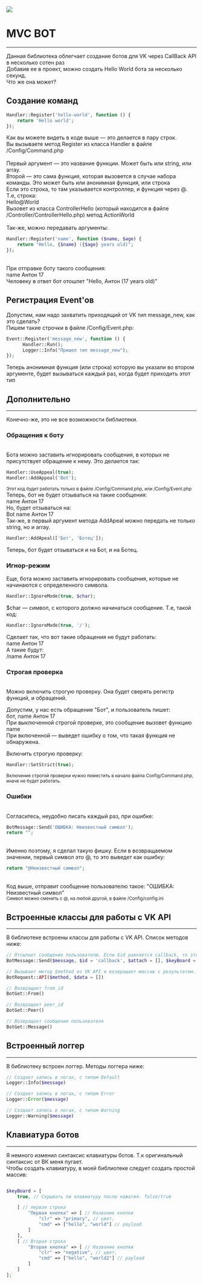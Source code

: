 <img src="/img/logo.png">
<h1>MVC BOT</h1>
<hr>
Данная библиотека облегчает создание ботов для VK через CallBack API
в несколько сотен раз<br>
Добавив ее в проект, можно создать Hello World бота за несколько секунд.<br>
Что же она может?
<br>
<h2>Создание команд</h2>

```php
Handler::Register('hello-world', function () {
    return 'Hello world';
});
```
Как вы можете видеть в коде выше — это делается в пару строк.<br>
Вы вызываете метод Register из класса Handler в файле /Config/Command.php<br>
<br>
Первый аргумент — это название функции. Может быть или string, или array. <br> 
Второй — это сама функция, которая вызовется в случае набора команды. Это может быть или анонимная функция, или строка
<br>
Если это строка, то там указывается контроллер, и функция через @.<br>
Т.е, строка:<br>
Hello@World<br>
Вызовет из класса ControllerHello (который находится в файле /Controller/ControllerHello.php) метод ActionWorld<br>
<br>
Так-же, можно передавать аргументы:<br>
```php
Handler::Register('name', function ($name, $age) {
    return "Hello, {$name} ({$age} years old)";
});
```
<br>
При отправке боту такого сообщения:<br>
name Антон 17<br>
Человеку в ответ бот отошлет "Hello, Антон (17 years old)"
<br>
<h2>Регистрация Event'ов</h2>
Допустим, нам надо захватить приходящий от VK тип message_new, как это сделать?<br>
Пишем такие строчки в файле /Config/Event.php:<br>

```php
Event::Register('message_new', function () {
      Handler::Run();
      Logger::Info("Пришел тип message_new");
});
```

Теперь анонимная функция (или строка) которую вы указали во втором аргументе, будет вызываться каждый раз, когда будет приходить этот тип
<h2>Дополнительно</h2>
<hr>
Конечно-же, это не все возможности библиотеки.<br>
<h3>Обращения к боту</h3><br>Бота можно заставить игнорировать сообщения, в которых не присутствует обращение к нему. Это делается так:<br>

```php
Handler::UseAppeal(true);
Handler::AddAppeal('Bot');
```
<small>Этот код будет работать только в файле /Config/Command.php, или /Config/Event.php</small><br>
Теперь, бот не будет отзываться на такие сообщения:<br>
name Антон 17<br>
Но, будет отзываться на:<br>
Bot name Антон 17<br>
Так-же, в первый аргумент метода AddApeal можно передать не только string, но и array.<br>
```php
Handler::AddApeal(['Бот', 'Ботец']);
```
Теперь, бот будет отзываться и на Бот, и на Ботец.

<h3>Игнор-режим</h3>
Еще, бота можно заставить игнорировать сообщения, которые не начинаются с определенного символа.<br>

```php
Handler::IgnoreMode(true, $char);
```

$char — символ, с которого должно начинаться сообщение. Т.е, такой код:

```php
Handler::IgnoreMode(true, '/');
```

Сделает так, что вот такие обращения не будут работать:<br>
name Антон 17<br>
А такие будут:<br>
/name Антон 17

<h3>Строгая проверка</h3><br>
Можно включить строгую проверку. Она будет сверять регистр функций, и обращений.<br>

Допустим, у нас есть обращение "Бот", и пользователь пишет:<br>
бот, name Антон 17<br>
При выключенной строгой проверке, это сообщение вызовет функцию name<br>
При включенной — выведет ошибку о том, что такая функция не обнаружена.

Включить строгую проверку: 
```php
Handler::SetStrict(true);
```
<small>Включение строгой проверки нужно поместить в начало файла Config/Command.php, иначе не будет работать.</small>
<h3>Ошибки</h3><br>
Согласитесь, неудобно писать каждый раз, при ошибке:<br>

```php
BotMessage::Send('ОШИБКА: Неизвестный символ');
return "";
```

<br>
Именно поэтому, я сделал такую фишку. Если в возвращаемом значении, первый символ это @, то это выведет как ошибку:<br>

```php
return "@Неизвестный символ";
```


<br>Код выше, отправит сообщение пользователю такое: "ОШИБКА: Неизвестный символ"<br>
<small>Символ можно сменить с @, на любой другой, в файле /Config/config.ini</small>

<h2>Встроенные классы для работы с VK API</h2>
<hr>
В библиотеке встроены классы для работы с VK API. Список методов ниже:<br>

```php
// Отсылает сообщение пользователю. Если $id равняется callback, то это отправит тому пользователю, от которого пришел callback сайту.
BotMessage::Send($message, $id = 'callback', $attach = [], $keyBoard = []); 

// Вызывает метод $method из VK API и возвращает массив с результатом.
BotRequest::API($method, $data = [])

// Возвращает from_id
BotGet::From()

// Возвращает peer_id
BotGet::Peer()

// Возвращает сообщение пользователя
BotGet::Message()
``` 
<h2>Встроенный логгер</h2>
<hr>
В библиотеку встроен логгер. Методы логгера ниже:<br>

```php
// Создает запись в логах, с типом Default
Logger::Info($message)

// Создает запись в логах, с типом Error
Logger::Error($message)

// Создает запись в логах, с типом Warning
Logger::Warning($message)
```
<h2>Клавиатура ботов</h2>
<hr>
Я немного изменил синтаксис клавиатуры ботов. Т.к оригинальный синтаксис от ВК меня пугает.<br>
Чтобы создать клавиатуру, в моей библиотеке следует создать простой массив:

```php

$keyBoard = [
    true, // Скрывать ли клавиатуру после нажатия. false/true

    [ // первая строка
        "Первая кнопка" => [ // Название кнопки
            "clr" => "primary", // цвет,
            "cmd" => ["hello", "world"] // payload
        ]
    ],
    [ // Вторая строка
        "Вторая кнопка" => [ // Название кнопки
            "clr" => "negative", // цвет,
            "cmd" => ["hello", "world2"] // payload
        ]
    ]
];
```